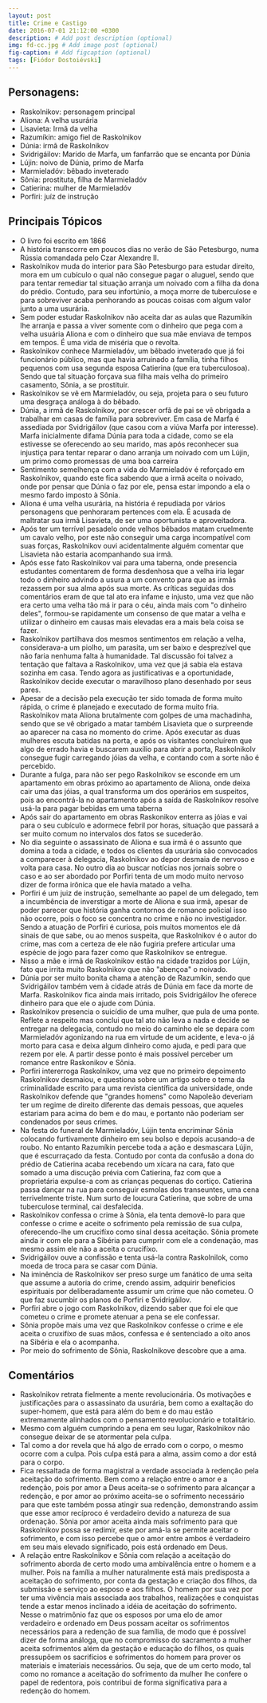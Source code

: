 ```yaml
---
layout: post
title: Crime e Castigo
date: 2016-07-01 21:12:00 +0300
description: # Add post description (optional)
img: fd-cc.jpg # Add image post (optional)
fig-caption: # Add figcaption (optional)
tags: [Fiódor Dostoiévski]
---
```

 
## Personagens:
 
* Raskolnikov: personagem principal
* Aliona: A velha usurária
* Lisavieta: Irmã da velha
* Razumíkin: amigo fiel de Raskolnikov
* Dúnia: irmã de Raskolnikov
* Svidrigáilov: Marido de Marfa, um fanfarrão que se encanta por Dúnia
* Lújin: noivo de Dúnia, primo de Marfa
* Marmieladóv: bêbado inveterado
* Sônia: prostituta, filha de Marmieladóv
* Catierina: mulher de Marmieladóv
* Porfiri: juíz de instrução
 
## Principais Tópicos
 
* O livro foi escrito em 1866
* A história transcorre em poucos dias no verão de São Petesburgo, numa Rússia comandada pelo Czar Alexandre II.
* Raskolnikov muda do interior para São Petesburgo para estudar direito, mora em um cubículo o qual não consegue pagar o aluguel, sendo que para tentar remediar tal situação arranja um noivado com a filha da dona do prédio. Contudo, para seu infortúnio, a moça morre de tuberculose e para sobreviver acaba penhorando as poucas coisas com algum valor junto a uma usurária.
* Sem poder estudar Raskolnikov não aceita dar as aulas que Razumíkin lhe arranja e passa a viver somente com o dinheiro que pega com a velha usuária Aliona e com o dinheiro que sua mãe enviava de tempos em tempos. É uma vida de miséria que o revolta.
* Raskolnikov conhece Marmieladóv, um bêbado inveterado que já foi funcionário público, mas que havia arruinado a família, tinha filhos pequenos com usa segunda esposa Catierina (que era tuberculosoa). Sendo que tal situação forçava sua filha mais velha do primeiro casamento, Sônia, a se prostituir.
* Raskolnikov se vê em Marmieladóv, ou seja, projeta para o seu futuro uma desgraça análoga à do bêbado.
* Dúnia, a irmã de Raskolnikov, por crescer orfã de pai se vê obrigada a trabalhar em casas de família para sobreviver. Em casa de Marfa é assediada por Svidrigáilov (que casou com a viúva Marfa por interesse). Marfa inicialmente difama Dúnia para toda a cidade, como se ela estivesse se oferecendo ao seu marido, mas após reconhecer sua injustiça para tentar reparar o dano arranja um noivado com um Lújin, um primo como promessas de uma boa carreira
* Sentimento semelhença com a vida do Marmieladóv é reforçado em Raskolnikov, quando este fica sabendo que a irmã aceita o noivado, onde por pensar que Dúnia o faz por ele, pensa estar impondo a ela o mesmo fardo imposto à Sônia.
* Aliona é uma velha usurária, na história é repudiada por vários personagens que penhoraram pertences com ela. É acusada de maltratar sua irmã Lisavieta, de ser uma oportunista e aproveitadora.
* Após ter um terrível pesadelo onde velhos bêbados matam cruelmente um cavalo velho, por este não conseguir uma carga incompatível com suas forças, Raskolnikov ouvi acidentalmente alguém comentar que Lisavieta não estaria acompanhando sua irmã.
* Após esse fato Raskolnikov vai para uma taberna, onde presencia estudantes comentarem de forma desdenhosa que a velha iria legar todo o dinheiro advindo a usura a um convento para que as irmãs rezassem por sua alma após sua morte. As críticas seguidas dos comentários eram de que tal ato era infame e injusto, uma vez que não era certo uma velha tão má ir para o céu, ainda mais com "o dinheiro deles", formou-se rapidamente um consenso de que matar a velha e utilizar o dinheiro em causas mais elevadas era a mais bela coisa se fazer.
* Raskolnikov partilhava dos mesmos sentimentos em relação a velha, considerava-a um piolho, um parasita, um ser baixo e desprezível que não faria nenhuma falta à humanidade. Tal discussão foi talvez a tentação que faltava a Raskolnikov, uma vez que já sabia ela estava sozinha em casa. Tendo agora as justificativas e a oportunidade, Raskolnikov decide executar o maravilhoso plano desenhado por seus pares.
* Apesar de a decisão pela execução ter sido tomada de forma muito rápida, o crime é planejado e executado de forma muito fria. Raskolnikov mata Aliona brutalmente com golpes de uma machadinha, sendo que se vê obrigado a matar também Lisavieta que o surpreende ao aparecer na casa no momento do crime. Após executar as duas mulheres escuta batidas na porta, e após os visitantes concluírem que algo de errado havia e buscarem auxílio para abrir a porta, Raskolnikolv consegue fugir carregando jóias da velha, e contando com a sorte não é percebido.
* Durante a fulga, para não ser pego Raskolnikov se esconde em um apartamento em obras próximo ao apartamento de Aliona, onde deixa cair uma das jóias, a qual transforma um dos operários em suspeitos, pois ao encontrá-la no apartamento após a saída de Raskolnikov resolve usá-la para pagar bebidas em uma taberna
* Após sair do apartamento em obras Raskonikov enterra as jóias e vai para o seu cubículo e adormece febril por horas, situação que passará a ser muito comum no intervalos dos fatos se sucederão.
* No dia seguinte o assassinato de Aliona e sua irmã é o assunto que domina a toda a cidade, e todos os clientes da usurária são convocados a comparecer à delegacia, Raskolnikov ao depor desmaia de nervoso e volta para casa. No outro dia ao buscar notícias nos jornais sobre o caso e ao ser abordado por Porfiri tenta de um modo muito nervoso dizer de forma irônica que ele havia matado a velha.
* Porfiri é um juiz de instrução, semelhante ao papel de um delegado, tem a incumbência de inverstigar a morte de Aliona e sua irmã, apesar de poder parecer que história ganha contornos de romance policial isso não ocorre, pois o foco se concentra no crime e não no investigador. Sendo a atuação de Porfiri é curiosa, pois muitos momentos ele dá sinais de que sabe, ou ao menos suspeita, que Raskolnikov é o autor do crime, mas com a certeza de ele não fugiria prefere articular uma espécie de jogo para fazer como que Raskolnikov se entregue.
* Nisso a mãe e irmã de Raskolnikov estão na cidade trazidos por Lújin, fato que irrita muito Raskolnikov que não "abençoa" o noivado.
* Dúnia por ser muito bonita chama a atenção de Razumíkin, sendo que Svidrigáilov também vem à cidade atrás de Dúnia em face da morte de Marfa. Raskolnikov fica ainda mais irritado, pois Svidrigáilov lhe oferece dinheiro para que ele o ajude com Dúnia.
* Raskolnikov presencia o suicídio de uma mulher, que pula de uma ponte. Reflete a respeito mas conclui que tal ato não leva a nada e decide se entregar na delegacia, contudo no meio do caminho ele se depara com Marmieladóv agonizando na rua em virtude de um acidente, e leva-o já morto para casa e deixa algum dinheiro como ajuda, e pedi para que rezem por ele. A partir desse ponto é mais possível perceber um romance entre Raskonikov e Sônia.
* Porfiri intererroga Raskolnikov, uma vez que no primeiro depoimento Raskolnikov desmaiou, e questiona sobre um artigo sobre o tema da criminalidade escrito para uma revista científica da universidade, onde Raskolnikov defende que "grandes homens" como Napoleão deveriam ter um regime de direito diferente das demais pessoas, que aqueles estariam para acima do bem e do mau, e portanto não poderiam ser condenados por seus crimes.       
* Na festa do funeral de Marmieladóv, Lújin tenta encriminar Sônia colocando furtivamente dinheiro em seu bolso e depois acusando-a de roubo. No entanto Razumíkin percebe toda a ação e desmascara Lújin, que é escurraçado da festa. Contudo por conta da confusão a dona do prédio de Catierina acaba recebendo um xícara na cara, fato que somado a uma discução prévia com Catierina, faz com que a proprietária expulse-a com as crianças pequenas do cortiço. Catierina passa dançar na rua para conseguir esmolas dos transeuntes, uma cena terrivelmente triste. Num surto de loucura Catierina, que sobre de uma tuberculose terminal, cai desfalecida.
* Raskolnikov confessa o crime à Sônia, ela tenta demovê-lo para que confesse o crime e aceite o sofrimento pela remissão de sua culpa, oferecendo-lhe um crucifíxo como sinal dessa aceitação. Sônia promete ainda ir com ele para a Sibéria para cumprir com ele a condenação, mas mesmo assim ele não a aceita o crucifíxo.
* Svidrigáilov ouve a confissão e tenta usá-la contra Raskolnilok, como moeda de troca para se casar com Dúnia.
* Na iminência de Raskolnikov ser preso surge um fanático de uma seita que assume a autoria do crime, crendo assim, adquirir beneficios espirituais por deliberadamente assumir um crime que não cometeu. O que faz sucumbir os planos de Porfiri e Svidrigáilov. 
* Porfiri abre o jogo com Raskolnikov, dizendo saber que foi ele que cometeu o crime e promete atenuar a pena se ele confessar.
* Sônia propõe mais uma vez que Raskolnikov confesse o crime e ele aceita o cruxifíxo de suas mãos, confessa e é sentenciado a oito anos na Sibéria e ela o acompanha.
* Por meio do sofrimento de Sônia, Raskolnikove descobre que a ama.
 
## Comentários
 
* Raskolnikov retrata fielmente a mente revolucionária. Os motivações e justificações para o assassinato da usurária, bem como a exaltação do super-homem, que está para além do bem e do mau estão extremamente alinhados com o pensamento revolucionário e totalitário.
* Mesmo com alguém cumprindo a pena em seu lugar, Raskolnikov não consegue deixar de se atormentar pela culpa.
* Tal como a dor revela que há algo de errado com o corpo, o mesmo ocorre com a culpa. Pois culpa está para a alma, assim como a dor está para o corpo.
* Fica ressaltada de forma magistral a verdade associada à redenção pela aceitação do sofrimento. Bem como a relação entre o amor e a redenção, pois por amor a Deus aceita-se o sofrimento para alcançar a redenção, e por amor ao próximo aceita-se o sofrimento necessário para que este também possa atingir sua redenção, demonstrando assim que esse amor recíproco é verdadeiro devido a natureza de sua ordenação. Sônia por amor aceita ainda mais sofrimento para que Raskolnikov possa se redimir, este por amá-la se permite aceitar o sofrimento, e com isso percebe que o amor entre ambos é verdadeiro em seu mais elevado significado, pois está ordenado em Deus.
* A relação entre Raskolnikov e Sônia com relação a aceitação do sofrimento aborda de certo modo uma ambivalência entre o homem e a mulher. Pois na família a mulher naturalmente está mais predisposta a aceitação do sofrimento, por conta da gestação e criação dos filhos, da submissão e serviço ao esposo e aos filhos. O homem por sua vez por ter uma vivência mais associada aos trabalhos, realizações e conquistas tende a estar menos inclinado a idéia de aceitação do sofrimento. Nesse o matrimônio faz que os esposos por uma elo de amor verdadeiro e ordenado em Deus possam aceitar os sofrimentos necessários para a redenção de sua família, de modo que é possível dizer de forma análoga, que no compromisso do sacramento a mulher aceita sofrimentos além da gestação e educação do filhos, os quais pressupõem os sacrifícios e sofrimentos do homem para prover os materiais e imateriais necessários. Ou seja, que de um certo modo, tal como no romance a aceitação do sofrimento da mulher lhe confere o papel de redentora, pois contribui de forma significativa para a redenção do homem.  
